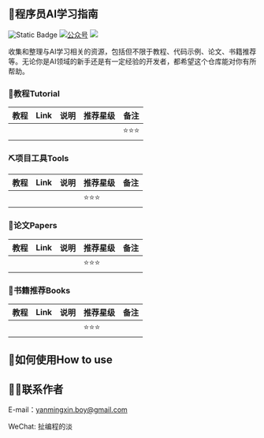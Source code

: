 ## 🚢程序员AI学习指南

![Static Badge](https://img.shields.io/badge/AI%20Learning-闫同学-8A2BE2)
<a href="https://github.com/ibarryyan/golang-tips-100/blob/master/img/wechat.jpg"><img src="https://img.shields.io/badge/%E5%85%AC%E4%BC%97%E5%8F%B7-%E6%89%AF%E7%BC%96%E7%A8%8B%E7%9A%84%E6%B7%A1-blue" alt="公众号"></a>
[![](https://img.shields.io/github/stars/ibarryyan/AI-learning.svg?style=flat)](https://github.com/ibarryyan/AI-learning/stargazers)

收集和整理与AI学习相关的资源，包括但不限于教程、代码示例、论文、书籍推荐等。无论你是AI领域的新手还是有一定经验的开发者，都希望这个仓库能对你有所帮助。

### 🔦教程Tutorial


| 教程 | Link | 说明 | 推荐星级 | 备注 |
|----|------|----|------|----|
|    |      |    |      | ⭐⭐⭐   |


### ⛏️项目工具Tools


| 教程 | Link | 说明 | 推荐星级 | 备注 |
|----|------|----|------|----|
|    |      |    |   ⭐⭐⭐   |    |


### 📜论文Papers


| 教程 | Link | 说明 | 推荐星级 | 备注 |
|----|------|----|------|----|
|    |      |    |  ⭐⭐⭐    |    |


### 📖书籍推荐Books


| 教程 | Link | 说明 | 推荐星级 | 备注 |
|----|------|----|------|----|
|    |      |    |  ⭐⭐⭐    |    |


## 🤔如何使用How to use

## 😶‍🌫️联系作者

E-mail：yanmingxin.boy@gmail.com

WeChat: 扯编程的淡
